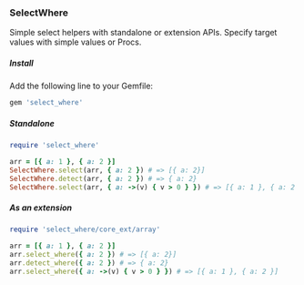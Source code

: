 ### SelectWhere

Simple select helpers with standalone or extension APIs. Specify target values with simple values or Procs.

##### Install

Add the following line to your Gemfile:

```ruby
gem 'select_where'
```

##### Standalone

```ruby
require 'select_where'

arr = [{ a: 1 }, { a: 2 }]
SelectWhere.select(arr, { a: 2 }) # => [{ a: 2}]
SelectWhere.detect(arr, { a: 2 }) # => { a: 2}
SelectWhere.select(arr, { a: ->(v) { v > 0 } }) # => [{ a: 1 }, { a: 2 }]
```

##### As an extension

```ruby
require 'select_where/core_ext/array'

arr = [{ a: 1 }, { a: 2 }]
arr.select_where({ a: 2 }) # => [{ a: 2}]
arr.detect_where({ a: 2 }) # => { a: 2}
arr.select_where({ a: ->(v) { v > 0 } }) # => [{ a: 1 }, { a: 2 }]
```
